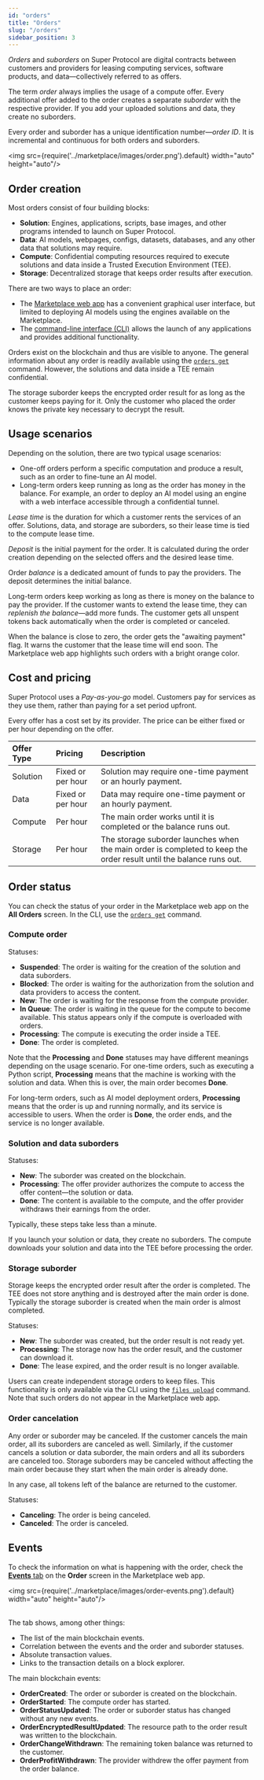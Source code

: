 ```yaml
---
id: "orders"
title: "Orders"
slug: "/orders"
sidebar_position: 3
---
```


_Orders_ and _suborders_ on Super Protocol are digital contracts between customers and providers for leasing computing services, software products, and data—collectively referred to as <a id="offer"><span className="dashed-underline">offers</span></a>.

The term _order_ always implies the usage of a compute offer. Every additional offer added to the order creates a separate _suborder_ with the respective provider. If you add your uploaded <a id="solution"><span className="dashed-underline">solutions</span></a> and data, they create no suborders.

Every order and suborder has a unique identification number—_order ID_. It is incremental and continuous for both orders and suborders.

<img src={require('../marketplace/images/order.png').default} width="auto" height="auto"/>
<br/>

## Order creation

Most orders consist of four building blocks:

- **Solution**: <a id="engine"><span className="dashed-underline">Engines</span></a>, applications, scripts, base images, and other programs intended to launch on Super Protocol.
- **Data**: AI models, webpages, configs, datasets, databases, and any other data that solutions may require.
- **Compute**: Confidential computing resources required to execute solutions and data inside a <a id="tee"><span className="dashed-underline">Trusted Execution Environment</span></a> (TEE).
- **Storage**: Decentralized storage that keeps order results after execution.

There are two ways to place an order:

- The [Marketplace web app](https://marketplace.superprotocol.com/) has a convenient graphical user interface, but limited to deploying AI models using the engines available on the Marketplace.
- The [command-line interface (CLI)](/cli) allows the launch of any applications and provides additional functionality.

Orders exist on the blockchain and thus are visible to anyone. The general information about any order is readily available using the [`orders get`](/cli/commands/orders/get) command. However, the solutions and data inside a TEE remain confidential.

The storage suborder keeps the encrypted order result for as long as the customer keeps paying for it. Only the customer who placed the order knows the private key necessary to decrypt the result.

## Usage scenarios

Depending on the solution, there are two typical usage scenarios:

- One-off orders perform a specific computation and produce a result, such as an order to fine-tune an AI model.
- Long-term orders keep running as long as the order has money in the balance. For example, an order to deploy an AI model using an engine with a web interface accessible through a confidential <a id="tunnel"><span className="dashed-underline">tunnel</span></a>.

_Lease time_ is the duration for which a customer rents the services of an offer. Solutions, data, and storage are suborders, so their lease time is tied to the compute lease time.

_Deposit_ is the initial payment for the order. It is calculated during the order creation depending on the selected offers and the desired lease time.

Order _balance_ is a dedicated amount of funds to pay the providers. The deposit determines the initial balance.

Long-term orders keep working as long as there is money on the balance to pay the provider. If the customer wants to extend the lease time, they can _replenish the balance_—add more funds. The customer gets all unspent tokens back automatically when the order is completed or canceled.

When the balance is close to zero, the order gets the "awaiting payment" flag. It warns the customer that the lease time will end soon. The Marketplace web app highlights such orders with a bright orange color.

## Cost and pricing

Super Protocol uses a _Pay-as-you-go_ model. Customers pay for services as they use them, rather than paying for a set period upfront.

Every offer has a cost set by its provider. The price can be either fixed or per hour depending on the offer.

| **Offer Type** | **Pricing**       | **Description**   |
|:-|:-|:-|
| Solution       | Fixed or per hour | Solution may require one-time payment or an hourly payment. |
| Data           | Fixed or per hour | Data may require one-time payment or an hourly payment. |
| Compute        | Per hour          | The main order works until it is completed or the balance runs out. |
| Storage        | Per hour          | The storage suborder launches when the main order is completed to keep the order result until the balance runs out. |

## Order status

You can check the status of your order in the Marketplace web app on the **All Orders** screen. In the CLI, use the [`orders get`](/cli/commands/orders/get) command.

### Compute order

Statuses:

- **Suspended**: The order is waiting for the creation of the solution and data suborders.
- **Blocked**: The order is waiting for the authorization from the solution and data providers to access the content.
- **New**: The order is waiting for the response from the compute provider.
- **In Queue**: The order is waiting in the queue for the compute to become available. This status appears only if the compute is overloaded with orders.
- **Processing**: The compute is executing the order inside a TEE.
- **Done**: The order is completed.

Note that the **Processing** and **Done** statuses may have different meanings depending on the usage scenario. For one-time orders, such as executing a Python script, **Processing** means that the machine is working with the solution and data. When this is over, the main order becomes **Done**.

For long-term orders, such as AI model deployment orders, **Processing** means that the order is up and running normally, and its service is accessible to users. When the order is **Done**, the order ends, and the service is no longer available.

### Solution and data suborders

Statuses:

- **New**: The suborder was created on the blockchain.
- **Processing**: The offer provider authorizes the compute to access the offer content—the solution or data.
- **Done**: The content is available to the compute, and the offer provider withdraws their earnings from the order.

Typically, these steps take less than a minute.

If you launch your solution or data, they create no suborders. The compute downloads your solution and data into the TEE before processing the order.

### Storage suborder

Storage keeps the encrypted order result after the order is completed. The TEE does not store anything and is destroyed after the main order is done. Typically the storage suborder is created when the main order is almost completed.

Statuses:

- **New**: The suborder was created, but the order result is not ready yet.
- **Processing**: The storage now has the order result, and the customer can download it.
- **Done**: The lease expired, and the order result is no longer available.

Users can create independent storage orders to keep files. This functionality is only available via the CLI using the [`files upload`](/cli/commands/files/upload) command. Note that such orders do not appear in the Marketplace web app.

### Order cancelation

Any order or suborder may be canceled. If the customer cancels the main order, all its suborders are canceled as well. Similarly, if the customer cancels a solution or data suborder, the main orders and all its suborders are canceled too. Storage suborders may be canceled without affecting the main order because they start when the main order is already done.

In any case, all tokens left of the balance are returned to the customer.

Statuses:

- **Canceling**: The order is being canceled.
- **Canceled**: The order is canceled.

## Events

To check the information on what is happening with the order, check the [**Events** tab](/marketplace/all-orders/order#events-tab) on the **Order** screen in the Marketplace web app.

<img src={require('../marketplace/images/order-events.png').default} width="auto" height="auto"/>
<br/>
<br/>

The tab shows, among other things:

- The list of the main blockchain events.
- Correlation between the events and the order and suborder statuses.
- Absolute transaction values.
- Links to the transaction details on a block explorer.

The main blockchain events:

- **OrderCreated**: The order or suborder is created on the blockchain.
- **OrderStarted**: The compute order has started.
- **OrderStatusUpdated**: The order or suborder status has changed without any new events.
- **OrderEncryptedResultUpdated**: The resource path to the order result was written to the blockchain.
- **OrderChangeWithdrawn**: The remaining token balance was returned to the customer.
- **OrderProfitWithdrawn**: The provider withdrew the offer payment from the order balance.
